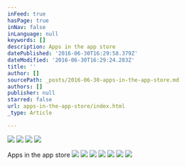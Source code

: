 ```yaml
---
inFeed: true
hasPage: true
inNav: false
inLanguage: null
keywords: []
description: Apps in the app store
datePublished: '2016-06-30T16:29:58.379Z'
dateModified: '2016-06-30T16:29:24.283Z'
title: ''
author: []
sourcePath: _posts/2016-06-30-apps-in-the-app-store.md
authors: []
publisher: null
starred: false
url: apps-in-the-app-store/index.html
_type: Article

---
```

![](https://the-grid-user-content.s3-us-west-2.amazonaws.com/b1c51ed8-2647-4f3c-96b3-d73ac61db7e4.png)
![](https://the-grid-user-content.s3-us-west-2.amazonaws.com/a91c4e2d-711e-4342-8204-2413e8639af8.png)
![](https://the-grid-user-content.s3-us-west-2.amazonaws.com/5770dc4b-7f7e-4f79-8d07-18cfeb12ffe9.png)
![](https://the-grid-user-content.s3-us-west-2.amazonaws.com/f82f14b8-b552-4033-b172-b4fd5abc3918.png)

Apps in the app store
![](https://the-grid-user-content.s3-us-west-2.amazonaws.com/fd194f9d-5cd6-4cc7-aff5-5c4a5e01045d.jpg)
![](https://the-grid-user-content.s3-us-west-2.amazonaws.com/300cc189-e437-491e-b969-5bed8a96ac02.png)
![](https://the-grid-user-content.s3-us-west-2.amazonaws.com/d1362b6c-02fd-4b48-99b4-7ffdd4312252.png)
![](https://the-grid-user-content.s3-us-west-2.amazonaws.com/cf60239d-6bc8-4436-8927-b89daa591c0f.png)
![](https://the-grid-user-content.s3-us-west-2.amazonaws.com/93f9b975-3d79-4cf7-8771-36c2302fa6b6.png)
![](https://the-grid-user-content.s3-us-west-2.amazonaws.com/7e59351a-6a98-44b0-83eb-ff067c5e13f2.png)
![](https://the-grid-user-content.s3-us-west-2.amazonaws.com/f84092ad-5734-4dd3-82aa-75a316267a86.png)